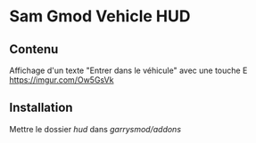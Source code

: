 # Sam Gmod Vehicle HUD

## Contenu

  Affichage d'un texte "Entrer dans le véhicule" avec une touche E
  https://imgur.com/Ow5GsVk

## Installation

  Mettre le dossier *hud* dans *garrysmod/addons*
